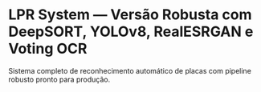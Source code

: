 # LPR System — Versão Robusta com DeepSORT, YOLOv8, RealESRGAN e Voting OCR

Sistema completo de reconhecimento automático de placas com pipeline robusto pronto para produção.
